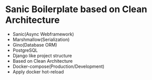 # Sanic Boilerplate based on Clean Architecture

- Sanic(Async Webframework)
- Marshmallow(Serialization)
- Gino(Database ORM)
- PostgreSQL
- Django like project structure
- Based on Clean Architecture
- Docker-compose(Production/Development)
- Apply docker hot-reload